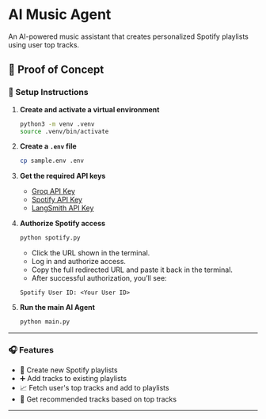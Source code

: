 # AI Music Agent

An AI-powered music assistant that creates personalized Spotify playlists using user top tracks.

## 🚀 Proof of Concept

### 🔧 Setup Instructions

1. **Create and activate a virtual environment**

    ```bash
    python3 -m venv .venv
    source .venv/bin/activate
    ```

2. **Create a `.env` file**

    ```bash
    cp sample.env .env
    ```

3. **Get the required API keys**

    - [Groq API Key](https://console.groq.com/keys)
    - [Spotify API Key](https://developer.spotify.com/dashboard)
    - [LangSmith API Key](https://smith.langchain.com/)

4. **Authorize Spotify access**

    ```bash
    python spotify.py
    ```

    - Click the URL shown in the terminal.
    - Log in and authorize access.
    - Copy the full redirected URL and paste it back in the terminal.
    - After successful authorization, you’ll see:

    ```
    Spotify User ID: <Your User ID>
    ```

5. **Run the main AI Agent**

    ```bash
    python main.py
    ```

---

### 🎧 Features

- 🎵 Create new Spotify playlists
- ➕ Add tracks to existing playlists
- 📈 Fetch user's top tracks and add to playlists
- 🤖 Get recommended tracks based on top tracks

---


